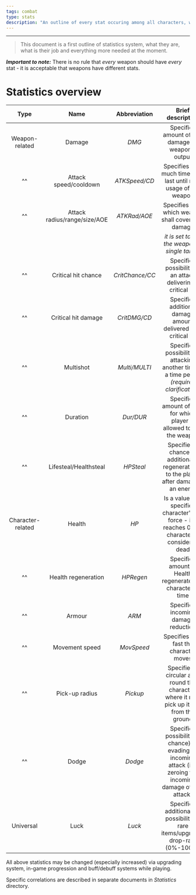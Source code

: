 ```yaml
---
tags: combat
type: stats
description: "An outline of every stat occuring among all characters, weapons and enemies in our game (so far)."
---
```


___

>This document is a first outline of statistics system, what they are, what is their job and everything more needed at the moment.

***Important to note:*** There is no rule that *every* weapon should have *every* stat - it is acceptable that weapons have different stats.

# Statistics overview

| **Type** | **Name** | **Abbreviation** | **Brief description** | **Related** |
| :---: | :---: | :---: | :---: | :---: |
| Weapon-related | Damage | *DMG* | Specifies amount of raw damage on weapon's output | - [[Damage calculations]] | 
| ^^ | Attack speed/cooldown | *ATKSpeed/CD* | Specifies how much time shall last until next usage of the weapon | *none yet* |
| ^^ | Attack radius/range/size/AOE | *ATKRad/AOE* | Specifies area which weapon shall cover with damage | *none yet* |\
| | | | *it is set to 0 if the weapon is single target* | |
| ^^ | Critical hit chance | *CritChance/CC* | Specifies possibility of an attack delivering a critical hit | - [[Damage calculations]] |
| ^^ | Critical hit damage | *CritDMG/CD* | Specifies additional damage amount delivered by a critical hit | ^^ |
| ^^ | Multishot | *Multi/MULTI* | Specifies possibility of attacking another time in a time period *(requires clarification)* | *none yet* |
| ^^ | Duration | *Dur/DUR* | Specifies amount of time for which player is allowed to use the weapon | *none yet* | 
| ^^ | Lifesteal/Healthsteal | *HPSteal* | Specifies a chance to additionally regenerate HP to the player after damaging an enemy | - [[Health fluctuations]] |
| Character-related | Health | *HP* | Is a value that specifies character's life force - if it reaches 0, the character is considered dead | ^^ |
| ^^ | Health regeneration | *HPRegen* | Specifies amount of Health regenerated by character in time | ^^ |
| ^^ | Armour | *ARM* | Specifies incoming damage reduction | - [[Damage calculations]] |
| ^^ | Movement speed | *MovSpeed* | Specifies how fast the character moves | *none yet* |
| ^^ | Pick-up radius | *Pickup* | Specifies a circular area round the character, where it may pick up items from the ground | *none yet* |
| ^^ | Dodge | *Dodge* | Specifies possibility (a chance) of evading an incoming attack (i.e. zeroing the incoming damage of that attack) | - [[Dodging system]] |
| Universal | Luck | *Luck* | Specifies additional *(?)* possibility of rare items/upgrades drop-rate (0%-100%) | *none yet* |

All above statistics may be changed (especially increased) via upgrading system, in-game progression and buff/debuff systems while playing.

Specific correlations are described in separate documents in *Statistics* directory.